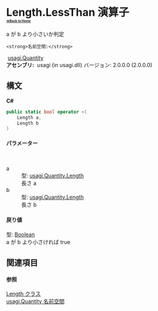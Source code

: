 # Length.LessThan 演算子 <div style="font-size:30%"><a href="https://github.com/usagi/usagi.cs/blob/master/docs/Home.md">≪Back to Home</a></div> 

a が b より小さいか判定


    <strong>名前空間:</strong>
&nbsp;<a href="N_usagi_Quantity.md">usagi.Quantity</a><br /><strong>アセンブリ:</strong>
&nbsp;usagi (in usagi.dll) バージョン: 2.0.0.0 (2.0.0.0)

## 構文

**C#**<br />
``` C#
public static bool operator <(
	Length a,
	Length b
)
```


#### パラメーター
&nbsp;<dl><dt>a</dt><dd>型: <a href="T_usagi_Quantity_Length.md">usagi.Quantity.Length</a><br />長さ a</dd><dt>b</dt><dd>型: <a href="T_usagi_Quantity_Length.md">usagi.Quantity.Length</a><br />長さ b</dd></dl>

#### 戻り値
型: <a href="http://msdn2.microsoft.com/ja-jp/library/a28wyd50" target="_blank">Boolean</a><br />a が b より小さければ true

## 関連項目


#### 参照
<a href="T_usagi_Quantity_Length.md">Length クラス</a><br /><a href="N_usagi_Quantity.md">usagi.Quantity 名前空間</a><br />